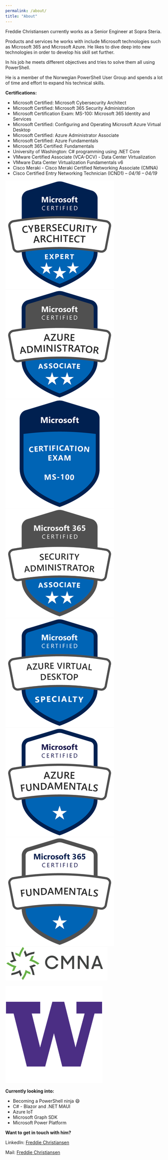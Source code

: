 ```yaml
---
permalink: /about/
title: "About"
---
```


Freddie Christiansen currently works as a Senior Engineer at Sopra Steria.

Products and services he works with include Microsoft technologies such as Microsoft 365 and Microsoft Azure.
He likes to dive deep into new technologies in order to develop his skill set further.

In his job he meets different objectives and tries to solve them all using PowerShell.

He is a member of the Norwegian PowerShell User Group and spends a lot of time and effort to expand his technical skills.
  
  
**Certifications:**

* Microsoft Certified: Microsoft Cybersecurity Architect
* Microsoft Certified: Microsoft 365 Security Administration
* Microsoft Certification Exam: MS-100: Microsoft 365 Identity and Services
* Microsoft Certified: Configuring and Operating Microsoft Azure Virtual Desktop
* Microsoft Certified: Azure Administrator Associate
* Microsoft Certified: Azure Fundamentals
* Microsoft 365 Certified: Fundamentals
* University of Washington: C# programming using .NET Core
* VMware Certified Associate (VCA-DCV) - Data Center Virtualization
* VMware Data Center Virtualization Fundamentals v6
* Cisco Meraki - Cisco Meraki Certified Networking Associate (CMNA)
* Cisco Certified Entry Networking Technician (ICND1) – *04/16 – 04/19*



![](/assets/images/microsoft-certified-cybersecurity-architect-expert.png.png) ![](/assets/images/azure-administrator-associate-600x600.png) ![](/assets/images/exam-ms100-600x600.png?raw=true) ![](/assets/images/microsoft-365-certified-security-administrator-associate_340.png) ![](/assets/images/microsoft-certified-azure-virtual-desktop-specialty_340.png)![](/assets/images/azure-fundamentals.png) ![](/assets/images/microsoft365-fundamentals.png)![](/assets/images/CMNA.png)

![](/assets/images/uw_logo.png)



**Currently looking into:**

* Becoming a PowerShell ninja :smile:
* C# - Blazor and .NET MAUI
* Azure IoT
* Microsoft Graph SDK
* Microsoft Power Platform



**Want to get in touch with him?**

LinkedIn: [Freddie Christiansen](<https://www.linkedin.com/in/freddie-christiansen-64305b106>)

Mail: [Freddie Christiansen](<mailto:freddie@cloudpilot.no>)



